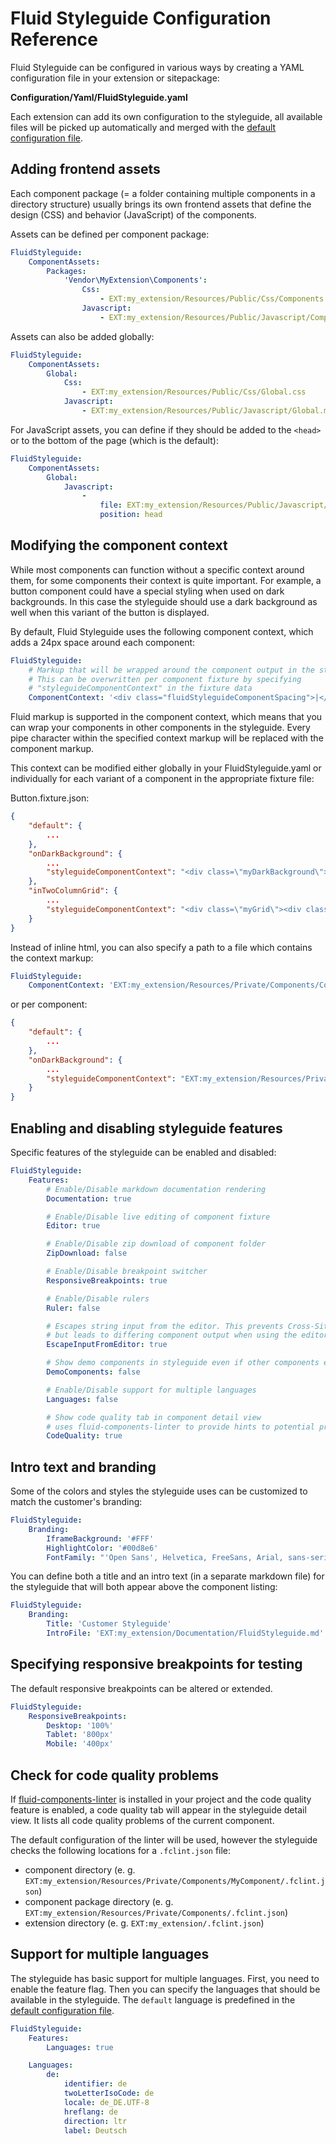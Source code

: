 # Fluid Styleguide Configuration Reference

Fluid Styleguide can be configured in various ways by creating a YAML configuration file in your extension or sitepackage:

**Configuration/Yaml/FluidStyleguide.yaml**

Each extension can add its own configuration to the styleguide, all available files will be picked up automatically and merged with the [default configuration file](./Configuration/Yaml/FluidStyleguide.yaml).

## Adding frontend assets

Each component package (= a folder containing multiple components in a directory structure) usually brings its own frontend assets
that define the design (CSS) and behavior (JavaScript) of the components.

Assets can be defined per component package:

```yaml
FluidStyleguide:
    ComponentAssets:
        Packages:
            'Vendor\MyExtension\Components':
                Css:
                    - EXT:my_extension/Resources/Public/Css/Components.css
                Javascript:
                    - EXT:my_extension/Resources/Public/Javascript/Components.js
```

Assets can also be added globally:

```yaml
FluidStyleguide:
    ComponentAssets:
        Global:
            Css:
                - EXT:my_extension/Resources/Public/Css/Global.css
            Javascript:
                - EXT:my_extension/Resources/Public/Javascript/Global.min.js
```

For JavaScript assets, you can define if they should be added to the `<head>` or to the
bottom of the page (which is the default):

```yaml
FluidStyleguide:
    ComponentAssets:
        Global:
            Javascript:
                - 
                    file: EXT:my_extension/Resources/Public/Javascript/Global.min.js
                    position: head
```

## Modifying the component context

While most components can function without a specific context around them, for
some components their context is quite important. For example, a button component
could have a special styling when used on dark backgrounds. In this case the styleguide
should use a dark background as well when this variant of the button is displayed.

By default, Fluid Styleguide uses the following component context, which adds
a 24px space around each component:

```yaml
FluidStyleguide:
    # Markup that will be wrapped around the component output in the styleguide
    # This can be overwritten per component fixture by specifying
    # "styleguideComponentContext" in the fixture data
    ComponentContext: '<div class="fluidStyleguideComponentSpacing">|</div>'
```

Fluid markup is supported in the component context, which means that you can wrap
your components in other components in the styleguide. Every pipe character within
the specified context markup will be replaced with the component markup.

This context can be modified either globally in your FluidStyleguide.yaml or
individually for each variant of a component in the appropriate fixture file:

Button.fixture.json:

```json
{
    "default": {
        ...
    },
    "onDarkBackground": {
        ...
        "styleguideComponentContext": "<div class=\"myDarkBackground\">|</div>"
    },
    "inTwoColumnGrid": {
        ...
        "styleguideComponentContext": "<div class=\"myGrid\"><div class=\"myColumn\">|</div><div class=\"myColumn\">|</div></div>"
    }
}
```

Instead of inline html, you can also specify a path to a file which contains the context markup:

```yaml
FluidStyleguide:
    ComponentContext: 'EXT:my_extension/Resources/Private/Components/ComponentContext.html'
```

or per component:

```json
{
    "default": {
        ...
    },
    "onDarkBackground": {
        ...
        "styleguideComponentContext": "EXT:my_extension/Resources/Private/Components/DarkComponentContext.html"
    }
}
```

## Enabling and disabling styleguide features

Specific features of the styleguide can be enabled and disabled:

```yaml
FluidStyleguide:
    Features:
        # Enable/Disable markdown documentation rendering
        Documentation: true

        # Enable/Disable live editing of component fixture
        Editor: true

        # Enable/Disable zip download of component folder
        ZipDownload: false

        # Enable/Disable breakpoint switcher
        ResponsiveBreakpoints: true

        # Enable/Disable rulers
        Ruler: false

        # Escapes string input from the editor. This prevents Cross-Site-Scripting
        # but leads to differing component output when using the editor.
        EscapeInputFromEditor: true

        # Show demo components in styleguide even if other components exist
        DemoComponents: false

        # Enable/Disable support for multiple languages
        Languages: false

        # Show code quality tab in component detail view
        # uses fluid-components-linter to provide hints to potential problems
        CodeQuality: true
```

## Intro text and branding

Some of the colors and styles the styleguide uses can be customized to match the customer's branding:

```yaml
FluidStyleguide:
    Branding:
        IframeBackground: '#FFF'
        HighlightColor: '#00d8e6'
        FontFamily: "'Open Sans', Helvetica, FreeSans, Arial, sans-serif"
```

You can define both a title and an intro text (in a separate markdown file) for the styleguide that will both appear above the component listing:

```yaml
FluidStyleguide:
    Branding:
        Title: 'Customer Styleguide'
        IntroFile: 'EXT:my_extension/Documentation/FluidStyleguide.md'
```

## Specifying responsive breakpoints for testing

The default responsive breakpoints can be altered or extended.

```yaml
FluidStyleguide:
    ResponsiveBreakpoints:
        Desktop: '100%'
        Tablet: '800px'
        Mobile: '400px'
```

## Check for code quality problems

If [fluid-components-linter](https://github.com/sitegeist/fluid-components-linter) is installed in
your project and the code quality feature is enabled, a code quality tab will appear in the styleguide
detail view. It lists all code quality problems of the current component.

The default configuration of the linter will be used, however the styleguide checks the following
locations for a `.fclint.json` file:

* component directory (e. g. `EXT:my_extension/Resources/Private/Components/MyComponent/.fclint.json`)
* component package directory (e. g. `EXT:my_extension/Resources/Private/Components/.fclint.json`)
* extension directory (e. g. `EXT:my_extension/.fclint.json`)

## Support for multiple languages

The styleguide has basic support for multiple languages. First, you need to enable the feature
flag. Then you can specify the languages that should be available in the styleguide. The `default`
language is predefined in the [default configuration file](./Configuration/Yaml/FluidStyleguide.yaml).

```yaml
FluidStyleguide:
    Features:
        Languages: true

    Languages:
        de:
            identifier: de
            twoLetterIsoCode: de
            locale: de_DE.UTF-8
            hreflang: de
            direction: ltr
            label: Deutsch
```
